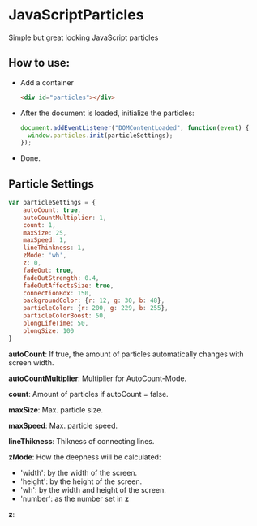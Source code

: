 # JavaScriptParticles
Simple but great looking JavaScript particles

## How to use:
- Add a container 
  ```html
  <div id="particles"></div>
  ```
- After the document is loaded, initialize the particles:
  ```javascript
  document.addEventListener("DOMContentLoaded", function(event) {
    window.particles.init(particleSettings);
  });
  ```
- Done.

## Particle Settings
```javascript
var particleSettings = {
    autoCount: true,
    autoCountMultiplier: 1,
    count: 1,
    maxSize: 25,
    maxSpeed: 1,
    lineThinkness: 1,
    zMode: 'wh',
    z: 0,
    fadeOut: true,
    fadeOutStrength: 0.4,
    fadeOutAffectsSize: true,
    connectionBox: 150,
    backgroundColor: {r: 12, g: 30, b: 48},
    particleColor: {r: 200, g: 229, b: 255},
    particleColorBoost: 50,
    plongLifeTime: 50,
    plongSize: 100
}
```
**autoCount**: If true, the amount of particles automatically changes with screen width.

**autoCountMultiplier**: Multiplier for AutoCount-Mode.

**count**: Amount of particles if autoCount = false.

**maxSize**: Max. particle size.

**maxSpeed**: Max. particle speed.

**lineThikness**: Thikness of connecting lines.

**zMode**: How the deepness will be calculated:
  - 'width': by the width of the screen.
  - 'height': by the height of the screen.
  - 'wh': by the width and height of the screen.
  - 'number': as the number set in **z**
  
**z**: 
